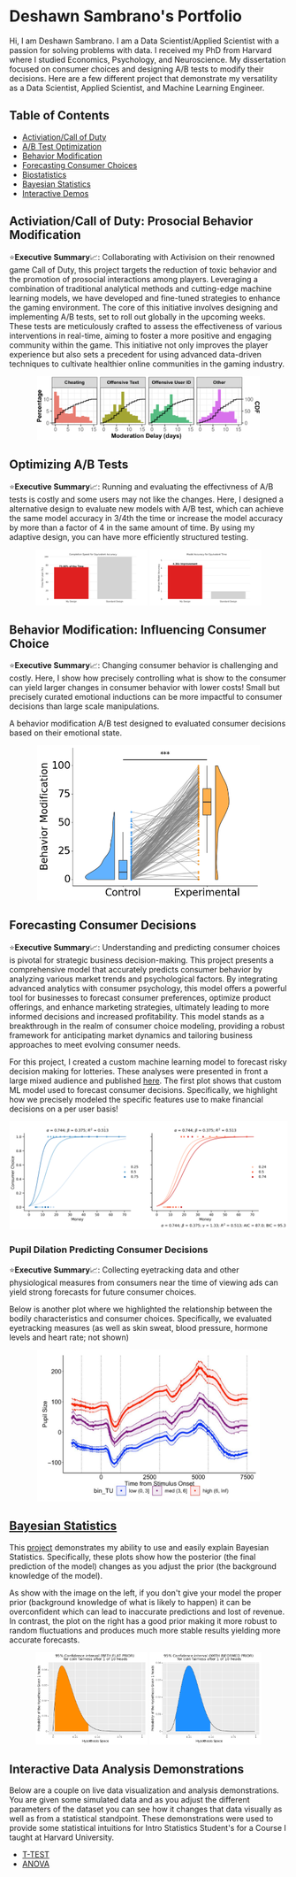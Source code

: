 # Deshawn Sambrano's Portfolio

Hi, I am Deshawn Sambrano. I am a Data Scientist/Applied Scientist with a passion for solving problems with data.
I received my PhD from Harvard where I studied Economics, Psychology, and Neuroscience. 
My dissertation focused on consumer choices and designing A/B tests to modify their decisions. 
Here are a few different project that demonstrate my versatility as a Data Scientist, Applied Scientist, and Machine Learning Engineer.

<!-- ${toc} -->

<!-- __TOC__ -->


## Table of Contents

<!-- : Prosocial Behavior Modification -->
- [Activiation/Call of Duty][cod] 
- [A/B Test Optimization][optim]
- [Behavior Modification][behvaior-mod]
- [Forecasting Consumer Choices][prediction]
- [Biostatistics][health]
- [Bayesian Statistics][bayes]
- [Interactive Demos][demos]

## Activiation/Call of Duty: Prosocial Behavior Modification

⭐**Executive Summary**📈: Collaborating with Activision on their renowned game Call of Duty, this project targets the reduction of toxic behavior and the promotion of prosocial interactions among players.
Leveraging a combination of traditional analytical methods and cutting-edge machine learning models, we have developed and fine-tuned strategies to enhance the gaming environment. 
The core of this initiative involves designing and implementing A/B tests, set to roll out globally in the upcoming weeks. 
These tests are meticulously crafted to assess the effectiveness of various interventions in real-time, aiming to foster a more positive and engaging community within the game. 
This initiative not only improves the player experience but also sets a precedent for using advanced data-driven techniques to cultivate healthier online communities in the gaming industry.

<p align="center">
  <img src="assets/moderation_delay3.png" alt="CoD" style="max-width: 80%;"/>
</p>


## Optimizing A/B Tests

⭐**Executive Summary**📈:  Running and evaluating the effectivness of A/B tests is costly and some users may not like the changes.
Here, I designed a alternative design to evaluate new models with A/B test, which can achieve the same model accuracy in 3/4th the time or increase the model accuracy by more than a factor of 4 in the same amount of time. 
By using my adaptive design, you can have more efficiently structured testing.



<p align="center">
  <img src="assets/bar_time_model_comparison_alpha.png" alt="Reduced Time" style="max-width: 40%;"/>
  <img src="assets/bar_accuracy_model_comparison_alpha.png" alt="Improved Model Accuracy" style="max-width: 40%;"/>
</p>

## Behavior Modification: Influencing Consumer Choice
<!-- ![](bayes/output_3_1.png) -->

⭐**Executive Summary**📈: Changing consumer behavior is challenging and costly. 
Here, I show how precisely controlling what is show to the consumer can yield larger changes in consumer behavior with lower costs!
Small but precisely curated emotional inductions can be more impactful to consumer decisions than large scale manipulations.


A behavior modification A/B test designed to evaluated consumer decisions based on their emotional state.

<!-- ![](assets/portfolio_selective_arousal_plot_sig.png) -->
<p align="center">
  <img src="assets/portfolio_selective_arousal_plot_sig.png" alt="A/B Tests" style="max-width: 80%;"/>
</p>


<!-- ![](bayes/output_3_1.png) This should be that manipulation graph from ambig images and just change titles etc and highlight  -->


<!-- ## [Forecasting Risky Decision Making](bayes/bayes.md) -->
## Forecasting Consumer Decisions

⭐**Executive Summary**📈: Understanding and predicting consumer choices is pivotal for strategic business decision-making. 
This project presents a comprehensive model that accurately predicts consumer behavior by analyzing various market trends and psychological factors. 
By integrating advanced analytics with consumer psychology, this model offers a powerful tool for businesses to forecast consumer preferences, optimize product offerings, and enhance marketing strategies, ultimately leading to more informed decisions and increased profitability. 
This model stands as a breakthrough in the realm of consumer choice modeling, providing a robust framework for anticipating market dynamics and tailoring business approaches to meet evolving consumer needs.

For this project, I created a custom machine learning model to forecast risky decision making for lotteries.
These analyses were presented in front a large mixed audience and published [here]().
The first plot shows that custom ML model used to forecast consumer decisions.
Specifically, we highlight how we precisely modeled the specific features use to make financial decisions on a per user basis!

![](assets/portfolio_psychometric.png)


<!-- ![](bayes/output_3_1.png) This should be the graph of sigmoids (Ideally one where there are say 5 different sigmoids from the peeps) -->
<!-- For now including the psychometrics, but in reality I should probably grab anything that I have made and select later -->

### Pupil Dilation Predicting Consumer Decisions


⭐**Executive Summary**📈: Collecting eyetracking data and other physiological measures from consumers near the time of viewing ads can yield strong forecasts for future consumer choices. 


Below is another plot where we highlighted the relationship between the bodily characteristics and consumer choices.
Specifically, we evaluated eyetracking measures (as well as skin sweat, blood pressure, hormone levels and heart rate; not shown)

<p align="center">
  <img src="assets/pupil.png" alt="Eyetracking" style="max-width: 80%;"/>
</p>
<!-- ![](bayes/output_3_1.png) Should be able to graph one of the ones looking at pupil dilation and just show it here -->

<!-- I can add my pupil one here but in the mean time, adding one from Hao's paper: https://pubmed.ncbi.nlm.nih.gov/37382476/ -->
<!-- Also I want to redo the cortisol measurements one to highlight the profile instead of the delta -->


<!-- Small but precisely curated emotional inductions can be more impactful to consumer decisions than large scale manipulations. Changing consumer behavior is challenging and costly. Here I show how precisely controlling what is show to the consumer can yeild larger changes in consumer behavior with lower costs! -->

## [Bayesian Statistics](bayes/bayes.md)

This [project](bayes/bayes.md) demonstrates my ability to use and easily explain Bayesian Statistics.
Specifically, these plots show how the posterior (the final prediction of the model) changes as you adjust the prior (the background knowledge of the model).

As show with the image on the left, if you don't give your model the proper prior (background knowledge of what is likely to happen) it can be overconfident which can lead to inaccurate predictions and lost of revenue.
In contrast, the plot on the right has a good prior making it more robust to random fluctuations and produces much more stable results yielding more accurate forecasts.


<p align="center">
  <img src="bayes/output_3_1.png" alt="Bayes no Prior" style="max-width: 40%;"/>
  <img src="bayes/output_6_1.png" alt="Bayes with Prior" style="max-width: 40%;"/>
</p>

## Interactive Data Analysis Demonstrations

Below are a couple on live data visualization and analysis demonstrations.
You are given some simulated data and as you adjust the different parameters of the dataset you can see how it changes that data visually as well as from a statistical standpoint.
These demonstrations were used to provide some statistical intuitions for Intro Statistics Student's for a Course I taught at Harvard University.

- [T-TEST](https://dsambrano.shinyapps.io/T-Test/)
- [ANOVA](https://dsambrano.shinyapps.io/ANOVA/)



[behvaior-mod]: #behavior-modification-
[optim]: #optimizing-a%2Fb-tests
[prediction]: #forecating-consumer-decisions
[health]: #pupil-dilation-predicting-consumer-choice
[bayes]: #bayesian-statistics
[demos]: #interactive-data-analysis-demonstrations
[cod]: #activiation%2Fcall-of-duty%3A-prosocial-behavior-modification
